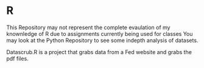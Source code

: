 # R
This Repository may not represent the complete evaulation of my knownledge of R due to assignments currently being used for classes
You may look at the Python Repository to see some indepth analysis of datasets.

Datascrub.R is a project that grabs data from a Fed website and grabs the pdf files.
